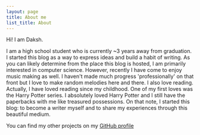 ```yaml
---
layout: page
title: About me
list_title: About
---
```

Hi! I am Daksh.

I am a high school student who is currently ~3 years away from graduation. I started this blog as a way to express ideas and build a habit of writing. As you can likely determine from the place this blog is hosted, I am primarily interested in computer science. However, recently I have come to enjoy music making as well. I haven't made much progress 'professionally' on that front but I love to make random melodies here and there. I also love reading. Actually, I have loved reading since my childhood. One of my first loves was the Harry Potter series. I absolutely loved Harry Potter and I still have the paperbacks with me like treasured possessions. On that note, I started this blog: to become a writer myself and to share my experiences through this beautiful medium.

You can find my other projects on my [GitHub profile](https://github.com/Daksh-T)